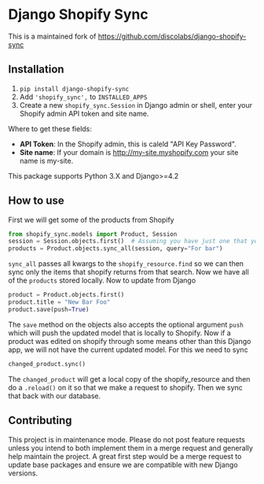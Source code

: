 # Django Shopify Sync

This is a maintained fork of https://github.com/discolabs/django-shopify-sync

## Installation

1. `pip install django-shopify-sync`
2. Add `'shopify_sync',` to `INSTALLED_APPS`
3. Create a new `shopify_sync.Session` in Django admin or shell, enter your Shopify admin API token and site name.

Where to get these fields:

- **API Token**: In the Shopify admin, this is caleld "API Key Password".
- **Site name**: If your domain is http://my-site.myshopify.com your site name is my-site.

This package supports Python 3.X and Django>=4.2

## How to use

First we will get some of the products from Shopify

```py
from shopify_sync.models import Product, Session
session = Session.objects.first()  # Assuming you have just one that you made previously
products = Product.objects.sync_all(session, query="For bar")
```

`sync_all` passes all kwargs to the `shopify_resource.find` so we can
then sync only the items that shopify returns from that search. Now we have all
of the `products` stored locally. Now to update from Django

```py
product = Product.objects.first()
product.title = "New Bar Foo"
product.save(push=True)
```

The `save` method on the objects also accepts the optional argument `push`
which will push the updated model that is locally to Shopify. Now if a product
was edited on shopify through some means other than this Django app, we will
not have the current updated model. For this we need to sync

```py
changed_product.sync()
```

The `changed_product` will get a local copy of the shopify_resource and then
do a `.reload()` on it so that we make a request to shopify. Then we sync
that back with our database.

## Contributing

This project is in maintenance mode. Please do not post feature requests unless you intend to both implement them in a merge request and generally help maintain the project. A great first step would be a merge request to update base packages and ensure we are compatible with new Django versions.
